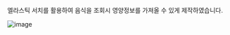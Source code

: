 엘라스틱 서치를 활용하여 음식을 조회시 영양정보를 가져올 수 있게 제작하였습니다.

![image](https://github.com/DINOQOS/food_streamlit/assets/113816757/3c973a2f-b732-4947-950a-b7fb29841f6f)
